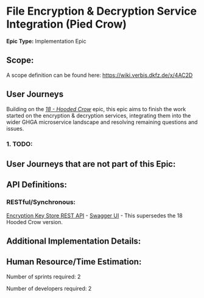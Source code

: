# File Encryption & Decryption Service Integration (Pied Crow)
**Epic Type:** Implementation Epic


## Scope:
A scope definition can be found here: https://wiki.verbis.dkfz.de/x/4AC2D
## User Journeys

Building on the [*18 - Hooded Crow*](../18-hooded-crow/technical_specification.md) epic, this epic aims to finish the work started on the encryption & decryption services, integrating them into the wider GHGA microservice landscape and resolving remaining questions and issues.

### 1. TODO:

## User Journeys that are not part of this Epic:

## API Definitions:

### RESTful/Synchronous:
[Encryption Key Store REST API](./api_definitions/rest/encryption_key_store.yml) - [Swagger UI](https://editor.swagger.io/?url=https://raw.githubusercontent.com/ghga-de/epic-docs/main/19-pied-raven/api_definitions/rest/encryption_key_store.yml) - This supersedes the 18 Hooded Crow version.

## Additional Implementation Details:



## Human Resource/Time Estimation:

Number of sprints required: 2

Number of developers required: 2
